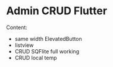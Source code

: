 # Admin CRUD Flutter

Content:
- same width ElevatedButton
- listview
- CRUD SQFlite full working
- CRUD local temp
